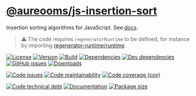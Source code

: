 [@aureooms/js-insertion-sort](https://aureooms.github.io/js-insertion-sort)
==

Insertion sorting algorithms for JavaScript.
See [docs](https://aureooms.github.io/js-insertion-sort/index.html).

> :warning: The code requires `regeneratorRuntime` to be defined, for instance by importing
> [regenerator-runtime/runtime](https://www.npmjs.com/package/regenerator-runtime).

[![License](https://img.shields.io/github/license/aureooms/js-insertion-sort.svg)](https://raw.githubusercontent.com/aureooms/js-insertion-sort/master/LICENSE)
[![Version](https://img.shields.io/npm/v/@aureooms/js-insertion-sort.svg)](https://www.npmjs.org/package/@aureooms/js-insertion-sort)
[![Build](https://img.shields.io/travis/aureooms/js-insertion-sort/master.svg)](https://travis-ci.org/aureooms/js-insertion-sort/branches)
[![Dependencies](https://img.shields.io/david/aureooms/js-insertion-sort.svg)](https://david-dm.org/aureooms/js-insertion-sort)
[![Dev dependencies](https://img.shields.io/david/dev/aureooms/js-insertion-sort.svg)](https://david-dm.org/aureooms/js-insertion-sort?type=dev)
[![GitHub issues](https://img.shields.io/github/issues/aureooms/js-insertion-sort.svg)](https://github.com/aureooms/js-insertion-sort/issues)
[![Downloads](https://img.shields.io/npm/dm/@aureooms/js-insertion-sort.svg)](https://www.npmjs.org/package/@aureooms/js-insertion-sort)

[![Code issues](https://img.shields.io/codeclimate/issues/aureooms/js-insertion-sort.svg)](https://codeclimate.com/github/aureooms/js-insertion-sort/issues)
[![Code maintainability](https://img.shields.io/codeclimate/maintainability/aureooms/js-insertion-sort.svg)](https://codeclimate.com/github/aureooms/js-insertion-sort/trends/churn)
[![Code coverage (cov)](https://img.shields.io/codecov/c/gh/aureooms/js-insertion-sort/master.svg)](https://codecov.io/gh/aureooms/js-insertion-sort)
<!--[![Code coverage (alls)](https://img.shields.io/coveralls/github/aureooms/js-insertion-sort/master.svg)](https://coveralls.io/r/aureooms/js-insertion-sort)-->
<!--[![Code coverage (clim)](https://img.shields.io/codeclimate/coverage/aureooms/js-insertion-sort.svg)](https://codeclimate.com/github/aureooms/js-insertion-sort/trends/test_coverage_new_code)-->
[![Code technical debt](https://img.shields.io/codeclimate/tech-debt/aureooms/js-insertion-sort.svg)](https://codeclimate.com/github/aureooms/js-insertion-sort/trends/technical_debt)
[![Documentation](https://aureooms.github.io/js-insertion-sort/badge.svg)](https://aureooms.github.io/js-insertion-sort/source.html)
[![Package size](https://img.shields.io/bundlephobia/minzip/@aureooms/js-insertion-sort)](https://bundlephobia.com/result?p=@aureooms/js-insertion-sort)
